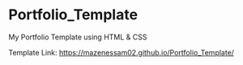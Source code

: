 # Portfolio_Template
My Portfolio Template using HTML & CSS

Template Link: https://mazenessam02.github.io/Portfolio_Template/
